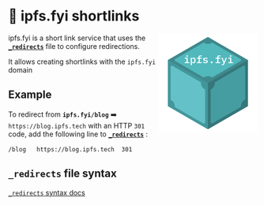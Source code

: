 # 📇 ipfs.fyi shortlinks

<img src="./logo.png" align="right" alt="ipfs.fyi logo" />

ipfs.fyi is a short link service that uses the [**`_redirects`**](./_redirects) file to configure redirections.

It allows creating shortlinks with the `ipfs.fyi` domain

## Example

To redirect from **`ipfs.fyi/blog`** ➡️ `https://blog.ipfs.tech` with an HTTP `301` code, add the following line to [**`_redirects`**](./_redirects) :

```
/blog   https://blog.ipfs.tech  301
```

## `_redirects` file syntax

[`_redirects` syntax docs](https://docs.netlify.com/routing/redirects/redirect-options/)

